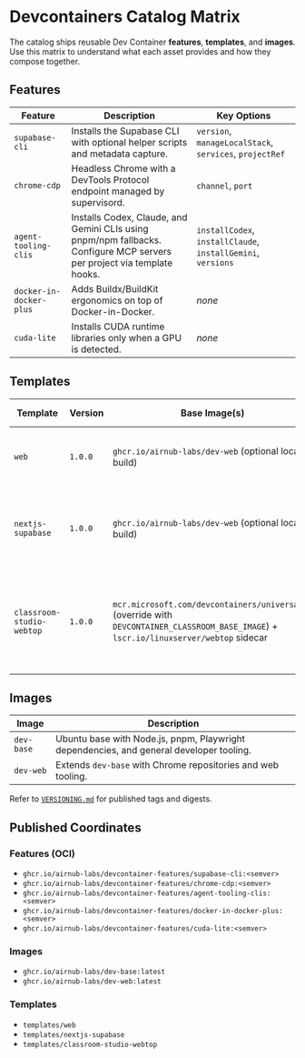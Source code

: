 # Devcontainers Catalog Matrix

The catalog ships reusable Dev Container **features**, **templates**, and **images**. Use this matrix to understand what each asset provides and how they compose together.

## Features

| Feature | Description | Key Options |
| --- | --- | --- |
| `supabase-cli` | Installs the Supabase CLI with optional helper scripts and metadata capture. | `version`, `manageLocalStack`, `services`, `projectRef` |
| `chrome-cdp` | Headless Chrome with a DevTools Protocol endpoint managed by supervisord. | `channel`, `port` |
| `agent-tooling-clis` | Installs Codex, Claude, and Gemini CLIs using pnpm/npm fallbacks. Configure MCP servers per project via template hooks. | `installCodex`, `installClaude`, `installGemini`, `versions` |
| `docker-in-docker-plus` | Adds Buildx/BuildKit ergonomics on top of Docker-in-Docker. | _none_ |
| `cuda-lite` | Installs CUDA runtime libraries only when a GPU is detected. | _none_ |

## Templates

| Template | Version | Base Image(s) | Included Features | Notes |
| --- | --- | --- | --- | --- |
| `web` | `1.0.0` | `ghcr.io/airnub-labs/dev-web` (optional local build) | `chrome-cdp`, `supabase-cli` | Options toggle the prebuilt image and CDP channel/port. |
| `nextjs-supabase` | `1.0.0` | `ghcr.io/airnub-labs/dev-web` (optional local build) | `chrome-cdp`, `supabase-cli`, `agent-tooling-clis` (optional) | Supports turnkey Next.js scaffolding with Supabase integrations. |
| `classroom-studio-webtop` | `1.0.0` | `mcr.microsoft.com/devcontainers/universal:2` (override with `DEVCONTAINER_CLASSROOM_BASE_IMAGE`) + `lscr.io/linuxserver/webtop` sidecar | `supabase-cli`, `agent-tooling-clis` | Managed/none Chrome policy presets mount into the sidecar; override via the `chromePolicies` option. |

## Images

| Image | Description |
| --- | --- |
| `dev-base` | Ubuntu base with Node.js, pnpm, Playwright dependencies, and general developer tooling. |
| `dev-web` | Extends `dev-base` with Chrome repositories and web tooling. |

Refer to [`VERSIONING.md`](../VERSIONING.md) for published tags and digests.

## Published Coordinates

### Features (OCI)
- `ghcr.io/airnub-labs/devcontainer-features/supabase-cli:<semver>`
- `ghcr.io/airnub-labs/devcontainer-features/chrome-cdp:<semver>`
- `ghcr.io/airnub-labs/devcontainer-features/agent-tooling-clis:<semver>`
- `ghcr.io/airnub-labs/devcontainer-features/docker-in-docker-plus:<semver>`
- `ghcr.io/airnub-labs/devcontainer-features/cuda-lite:<semver>`

### Images
- `ghcr.io/airnub-labs/dev-base:latest`
- `ghcr.io/airnub-labs/dev-web:latest`

### Templates
- `templates/web`
- `templates/nextjs-supabase`
- `templates/classroom-studio-webtop`

